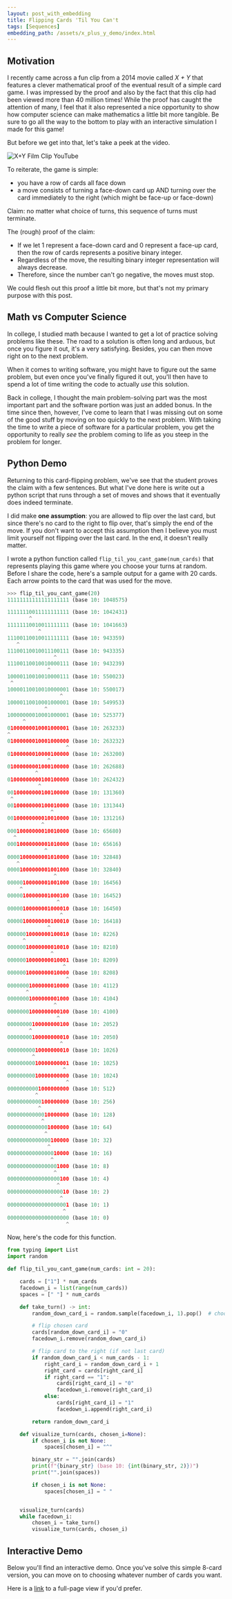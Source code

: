 ```yaml
---
layout: post_with_embedding
title: Flipping Cards 'Til You Can't
tags: [Sequences]
embedding_path: /assets/x_plus_y_demo/index.html
---
```

## Motivation
I recently came across a fun clip from a 2014 movie called _X + Y_ that features a clever mathematical
proof of the eventual result of a simple card game. I was impressed by the proof and also
by the fact that this clip had been viewed more than 40 million times!
While the proof has caught the attention of many, I feel that it also
represented a nice opportunity to show how computer science can make mathematics
a little bit more tangible. Be sure to go all the way to the bottom to play with an interactive
simulation I made for this game!

But before we get into that, let's take a peek at the video.

![X+Y Film Clip YouTube](embedding/x+y-youtube-iframe)

To reiterate, the game is simple:
* you have a row of cards all face down
* a move consists of turning a face-down card up AND turning over the card immediately to the right (which might be face-up or face-down)

Claim: no matter what choice of turns, this sequence of turns must terminate.

The (rough) proof of the claim:
* If we let 1 represent a face-down card and 0 represent a face-up card, then the row of cards
represents a positive binary integer.
* Regardless of the move, the resulting binary integer representation will always decrease.
* Therefore, since the number can't go negative, the moves must stop.

We could flesh out this proof a little bit more, but that's not my primary purpose with this post.

## Math vs Computer Science
In college, I studied math because I wanted to get a lot of practice solving problems like these.
The road to a solution is often long and arduous, but once you figure it out, it's a very satisfying.
Besides, you can then move right on to the next problem.

When it comes to writing software, you might have to figure out the same problem, but even once
you've finally figured it out, you'll then have to spend a lot of time writing the code to actually
_use_ this solution.

Back in college, I thought the main problem-solving part was the most important part and the software
portion was just an added bonus. In the time since then, however, I've come to learn that I was missing out
on some of the good stuff by moving on too quickly to the next problem. With taking the time to
write a piece of software for a particular problem, you get the opportunity to really _see_ the
problem coming to life as you steep in the problem for longer.

## Python Demo
Returning to this card-flipping problem, we've see that the student proves the claim with a
few sentences. But what I've done here is write out a python script that runs through
a set of moves and shows that it eventually does indeed terminate.

I did make **one assumption**: you are allowed to flip over the last card, but since there's
no card to the right to flip over, that's simply the end of the move. If you don't want to
accept this assumption then I believe you must limit yourself not flipping over the last card.
In the end, it doesn't really matter.

I wrote a python function called `flip_til_you_cant_game(num_cards)` that represents playing this
game where you choose your turns at random.
Before I share the code, here's a sample output for a game with 20 cards.
Each arrow points to the card that was used for the move.

```python
>>> flip_til_you_cant_game(20)
11111111111111111111 (base 10: 1048575)

11111110011111111111 (base 10: 1042431)
       ^            
11111110010011111111 (base 10: 1041663)
          ^         
11100110010011111111 (base 10: 943359)
   ^                
11100110010011100111 (base 10: 943335)
               ^    
11100110010010000111 (base 10: 943239)
             ^      
10000110010010000111 (base 10: 550023)
 ^                  
10000110010010000001 (base 10: 550017)
                 ^  
10000110010001000001 (base 10: 549953)
            ^       
10000000010001000001 (base 10: 525377)
     ^              
01000000010001000001 (base 10: 263233)
^                   
01000000010001000000 (base 10: 263232)
                   ^
01000000010000100000 (base 10: 263200)
             ^      
01000000001000100000 (base 10: 262688)
         ^          
01000000000100100000 (base 10: 262432)
          ^         
00100000000100100000 (base 10: 131360)
 ^                  
00100000000100010000 (base 10: 131344)
              ^     
00100000000010010000 (base 10: 131216)
           ^        
00010000000010010000 (base 10: 65680)
  ^                 
00010000000001010000 (base 10: 65616)
            ^       
00001000000001010000 (base 10: 32848)
   ^                
00001000000001001000 (base 10: 32840)
               ^    
00000100000001001000 (base 10: 16456)
    ^               
00000100000001000100 (base 10: 16452)
                ^   
00000100000001000010 (base 10: 16450)
                 ^  
00000100000000100010 (base 10: 16418)
             ^      
00000010000000100010 (base 10: 8226)
     ^              
00000010000000010010 (base 10: 8210)
              ^     
00000010000000010001 (base 10: 8209)
                  ^
00000010000000010000 (base 10: 8208)
                   ^
00000001000000010000 (base 10: 4112)
      ^             
00000001000000001000 (base 10: 4104)
               ^    
00000001000000000100 (base 10: 4100)
                ^   
00000000100000000100 (base 10: 2052)
       ^            
00000000100000000010 (base 10: 2050)
                 ^  
00000000010000000010 (base 10: 1026)
        ^           
00000000010000000001 (base 10: 1025)
                  ^
00000000010000000000 (base 10: 1024)
                   ^
00000000001000000000 (base 10: 512)
         ^          
00000000000100000000 (base 10: 256)
          ^         
00000000000010000000 (base 10: 128)
           ^        
00000000000001000000 (base 10: 64)
            ^       
00000000000000100000 (base 10: 32)
             ^      
00000000000000010000 (base 10: 16)
              ^     
00000000000000001000 (base 10: 8)
               ^    
00000000000000000100 (base 10: 4)
                ^   
00000000000000000010 (base 10: 2)
                 ^  
00000000000000000001 (base 10: 1)
                  ^
00000000000000000000 (base 10: 0)
                   ^
```

Now, here's the code for this function.
```python
from typing import List
import random

def flip_til_you_cant_game(num_cards: int = 20):

    cards = ["1"] * num_cards
    facedown_i = list(range(num_cards))
    spaces = [" "] * num_cards

    def take_turn() -> int:
        random_down_card_i = random.sample(facedown_i, 1).pop()  # choose random down card

        # flip chosen card
        cards[random_down_card_i] = "0"
        facedown_i.remove(random_down_card_i)

        # flip card to the right (if not last card)
        if random_down_card_i < num_cards - 1:
            right_card_i = random_down_card_i + 1
            right_card = cards[right_card_i]
            if right_card == "1":
                cards[right_card_i] = "0"
                facedown_i.remove(right_card_i)
            else:
                cards[right_card_i] = "1"
                facedown_i.append(right_card_i)

        return random_down_card_i

    def visualize_turn(cards, chosen_i=None):  
        if chosen_i is not None:
            spaces[chosen_i] = "^"

        binary_str = "".join(cards)
        print(f"{binary_str} (base 10: {int(binary_str, 2)})")
        print("".join(spaces))

        if chosen_i is not None:
            spaces[chosen_i] = " "


    visualize_turn(cards)
    while facedown_i:
        chosen_i = take_turn()
        visualize_turn(cards, chosen_i)
```

## Interactive Demo
Below you'll find an interactive demo. Once you've solve this simple 8-card version,
you can move on to choosing whatever number of cards you want.

Here is a <a href="{{ page.embedding_path }}" target="_blank">link</a> to a full-page view if you'd prefer.
